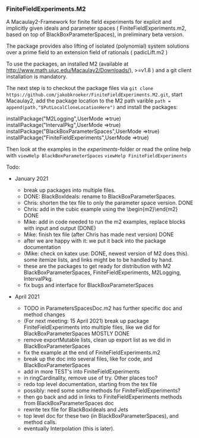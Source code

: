 ### FiniteFieldExperiments.M2

A Macaulay2-Framework for finite field experiments for explicit and implicitly given ideals and parameter spaces
( FiniteFieldExperiments.m2, based on top of BlackBoxParameterSpaces), in preliminary beta version.


The package provides also lifting of isolated (polynomial) system solutions over a prime field to an extension field of rationals
( padicLift.m2 )


To use the packages,
an installed M2 (available at http://www.math.uiuc.edu/Macaulay2/Downloads/), >=v1.8 ) and a git client installation is mandatory.

The next step is to checkout the package files via
`git clone https://github.com/jakobkroeker/FiniteFieldExperiments.M2.git`,
start Macaulay2,
add the package location to the M2 path varible
`path = append(path,"$PutLocalCloneLocationHere")`
and install the packages:

installPackage("M2Logging",UserMode =>true)
installPackage("IntervalPkg",UserMode =>true)
installPackage("BlackBoxParameterSpaces",UserMode =>true)
installPackage("FiniteFieldExperiments",UserMode =>true)


Then look at the examples in the *experiments*-folder
or read the online help with 
`viewHelp BlackBoxParameterSpaces`
`viewHelp FiniteFieldExperiments`


Todo:

* January 2021
    - break up packages into multiple files.
    - DONE: BlackBoxIdeals: rename to BlackBoxParameterSpaces.
    - Chris: shorten the tex file to only the parameter space version. DONE
    - Chris: add in the cubic example using the \begin{m2}\end{m2} DONE
    - Mike: add in code needed to run the m2 examples, replace blocks with input and output (DONE)
    - Mike: finish tex file (after Chris has made next version) DONE
    - after we are happy with it: we put it back into the package documentation
    -  (Mike: check on katex use: DONE, newest version of M2 does this).
      some itemize lists, and links might be to be handled by hand.
    - these are the packages to get ready for distribution with M2
      BlackBoxParameterSpaces, FiniteFieldExperiments, M2Logging, IntervalPkg.
    - fix bugs and interface for BlackBoxParameterSpaces

* April 2021
    - TODO in ParametersSpacesDoc.m2 has further specific doc and method changes
    - (For next meeting: 15 April 2021) break up package FiniteFieldExperiments into multiple files,
      like we did for BlackBoxParameterSpaces MOSTLY DONE
    - remove exportMutable lists, clean up export list as we did in BlackBoxParameterSpaces
    - fix the example at the end of FiniteFieldExperiments.m2
    - break up the doc into several files, like for code, and BlackBoxParameterSpaces
    - add in more TEST's into FiniteFieldExperiments
    - in ringCardinality, remove use of try.  Other places too?
    - redo top level documentation, starting from the tex file
    - possibly: need some some methods for FiniteFieldExperiments?
    - then go back and add in links to FiniteFieldExperiments methods from BlackBoxParameterSpaces doc
    - rewrite tex file for BlackBoxIdeals and Jets
    - top level doc for these two (in BlackBoxParameterSpaces), and method calls.
    - eventually Interpolation (this is later).
            
